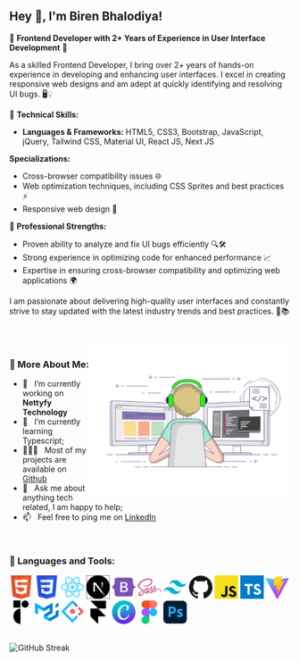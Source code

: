 ## Hey 👋, I'm Biren Bhalodiya!

🌟 **Frontend Developer with 2+ Years of Experience in User Interface Development** 🌟

As a skilled Frontend Developer, I bring over 2+ years of hands-on experience in developing and enhancing user interfaces. I excel in creating responsive web designs and am adept at quickly identifying and resolving UI bugs. 🖥️💡

🚀 **Technical Skills:**

- **Languages & Frameworks:** HTML5, CSS3, Bootstrap, JavaScript, jQuery, Tailwind CSS, Material UI, React JS, Next JS

**Specializations:**

- Cross-browser compatibility issues 🌐
- Web optimization techniques, including CSS Sprites and best practices ⚡
- Responsive web design 📱

💪 **Professional Strengths:**

- Proven ability to analyze and fix UI bugs efficiently 🔍🛠️
- Strong experience in optimizing code for enhanced performance 📈
- Expertise in ensuring cross-browser compatibility and optimizing web applications 🌍

I am passionate about delivering high-quality user interfaces and constantly strive to stay updated with the latest industry trends and best practices. 🌟📚

<br/>
<br/>

<img align="right" alt="GIF" src="/assets/developer.webp" width="360px"/>
  
### 🧐 More About Me:

- 🔭 &nbsp; I’m currently working on **Nettyfy Technology**
- 🌱 &nbsp; I’m currently learning Typescript;
- 👨🏻‍💻 &nbsp; Most of my projects are available on [Github](https://github.com/birenbhalodiya)
- 💬 &nbsp; Ask me about anything tech related, I am happy to help;
- 📫 &nbsp; Feel free to ping me on [LinkedIn](https://www.linkedin.com/in/biren-bhalodiya-699558237/)

<br>

### 🔨 Languages and Tools:

<!-- <a href="https://developer.mozilla.org/en-US/docs/Web/JavaScript" target="_blank"> <img align="left" alt="JavaScript" height ="42px"  src="https://raw.githubusercontent.com/rahul-jha98/github_readme_icons/main/language_and_tools/square/javascript/javascript.svg"> </a> -->

<a href="https://developer.mozilla.org/en-US/docs/Web/HTML" target="_blank"><img alt="Typescirpt" height ="42px" src="/assets/technologies/html5.png"></a>
<a href="https://developer.mozilla.org/en-US/docs/Web/CSS" target="_blank"><img alt="Typescirpt" height ="42px" src="/assets/technologies/css3.png"></a>
<a href="https://react.dev/" target="_blank"><img alt="Typescirpt" height ="42px" src="/assets/technologies/reactjs.png"></a>
<a href="https://nextjs.org/" target="_blank"><img alt="Typescirpt" height ="42px" src="/assets/technologies/nextjs2.png"></a>
<a href="https://getbootstrap.com/" target="_blank"><img alt="Typescirpt" height ="42px" src="/assets/technologies/bootstrap5.png"></a>
<a href="https://sass-lang.com/" target="_blank"><img alt="Typescirpt" height ="42px" src="/assets/technologies/sass.png"></a>
<a href="https://tailwindcss.com/" target="_blank"><img alt="Typescirpt" height ="42px" src="/assets/technologies/tailwindcss.png"></a>
<a href="https://github.com/" target="_blank"><img alt="Typescirpt" height ="42px" src="/assets/technologies/github.png"></a>
<a href="https://javascript.info/" target="_blank"><img alt="Typescirpt" height ="42px" src="/assets/technologies/js.png"></a>
<a href="https://www.typescriptlang.org/" target="_blank"><img alt="Typescirpt" height ="42px" src="/assets/technologies/typescript.png"></a>
<a href="https://vitejs.dev/" target="_blank"><img alt="Typescirpt" height ="42px" src="/assets/technologies/vitejs.png"></a>
<a href="https://www.radix-ui.com/" target="_blank"><img alt="Typescirpt" height ="42px" src="/assets/technologies/radixui.png"></a>
<a href="https://mui.com/material-ui/" target="_blank"><img alt="Typescirpt" height ="42px" src="/assets/technologies/materialui.png"></a>
<a href="https://ant.design/" target="_blank"><img alt="Typescirpt" height ="42px" src="/assets/technologies/antd.png"></a>
<a href="https://www.framer.com/" target="_blank"><img alt="Typescirpt" height ="42px" src="/assets/technologies/framer.png"></a>
<a href="https://www.canva.com/" target="_blank"><img alt="Typescirpt" height ="42px" src="/assets/technologies/canva.png"></a>
<a href="https://www.figma.com" target="_blank"><img alt="Typescirpt" height ="42px" src="/assets/technologies/figma.png"></a>
<a href="https://www.adobe.com/in/products/photoshop.html" target="_blank"><img alt="Typescirpt" height ="42px" src="/assets/technologies/ps.png"></a>

<br>

<img src="https://streak-stats.demolab.com?user=birenbhalodiya" alt="GitHub Streak" />
